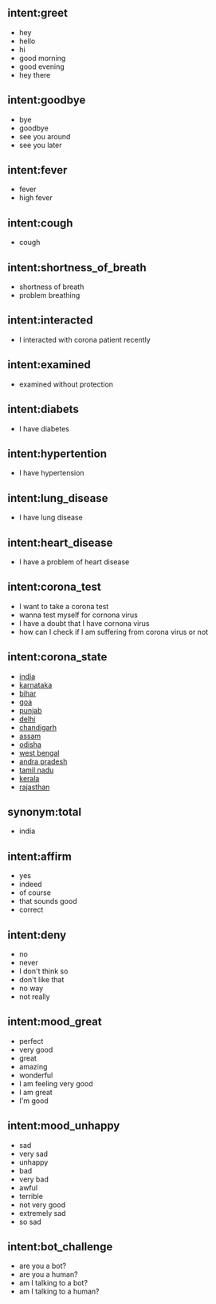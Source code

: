 ## intent:greet
- hey
- hello
- hi
- good morning
- good evening
- hey there

## intent:goodbye
- bye
- goodbye
- see you around
- see you later

## intent:fever
- fever
- high fever

## intent:cough
- cough

## intent:shortness_of_breath
- shortness of breath
- problem breathing

## intent:interacted
- I interacted with corona patient recently

## intent:examined
- examined without protection

## intent:diabets
- I have diabetes

## intent:hypertention
- I have hypertension

## intent:lung_disease
- I have lung disease

## intent:heart_disease
- I have a problem of heart disease

## intent:corona_test
- I want to take a corona test
- wanna test myself for cornona virus
- I have a doubt that I have cornona virus
- how can I check if I am suffering from corona virus or not

## intent:corona_state
- [india](state)
- [karnataka](state)
- [bihar](state)
- [goa](state)
- [punjab](state)
- [delhi](state)
- [chandigarh](state)
- [assam](state)
- [odisha](state)
- [west bengal](state)
- [andra pradesh](state)
- [tamil nadu](state)
- [kerala](state)
- [rajasthan](state)

## synonym:total
- india

## intent:affirm
- yes
- indeed
- of course
- that sounds good
- correct

## intent:deny
- no
- never
- I don't think so
- don't like that
- no way
- not really

## intent:mood_great
- perfect
- very good
- great
- amazing
- wonderful
- I am feeling very good
- I am great
- I'm good

## intent:mood_unhappy
- sad
- very sad
- unhappy
- bad
- very bad
- awful
- terrible
- not very good
- extremely sad
- so sad

## intent:bot_challenge
- are you a bot?
- are you a human?
- am I talking to a bot?
- am I talking to a human?
